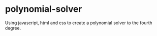 # polynomial-solver
Using javascript, html and css to create a polynomial solver to the fourth degree. 
